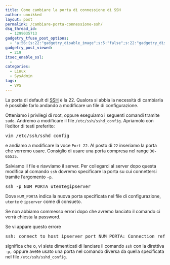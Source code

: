 ```yaml
---
title: Come cambiare la porta di connessione di SSH
author: unnikked
layout: post
permalink: /cambiare-porta-connessione-ssh/
dsq_thread_id:
  - 1299035713
gadgetry_tfuse_post_options:
  - 'a:56:{s:22:"gadgetry_disable_image";s:5:"false";s:22:"gadgetry_disable_video";s:5:"false";s:26:"gadgetry_disable_post_meta";s:5:"false";s:23:"gadgetry_disable_author";s:5:"false";s:31:"gadgetry_disable_published_date";s:5:"false";s:24:"gadgetry_disable_coments";s:5:"false";s:28:"gadgetry_disable_author_info";s:5:"false";s:19:"gadgetry_page_title";s:13:"default_title";s:21:"gadgetry_custom_title";s:0:"";s:21:"gadgetry_single_image";s:35:"/wp-content/uploads/2013/05/ssh.png";s:30:"gadgetry_single_img_dimensions";a:2:{i:0;s:3:"586";i:1;s:3:"319";}s:28:"gadgetry_single_img_position";s:9:"alignleft";s:24:"gadgetry_thumbnail_image";s:35:"/wp-content/uploads/2013/05/ssh.png";s:27:"gadgetry_thumbnail_position";s:7:"noalign";s:19:"gadgetry_video_link";s:0:"";s:25:"gadgetry_video_dimensions";a:2:{i:0;s:3:"590";i:1;s:3:"191";}s:23:"gadgetry_video_position";s:10:"alignright";s:23:"gadgetry_header_element";s:7:"without";s:22:"gadgetry_select_slider";s:2:"-1";s:17:"gadgetry_page_map";s:0:"";s:25:"gadgetry_content_ads_post";s:4:"true";s:21:"gadgetry_top_ad_space";s:5:"false";s:21:"gadgetry_top_ad_image";s:0:"";s:19:"gadgetry_top_ad_url";s:0:"";s:23:"gadgetry_top_ad_adsense";s:0:"";s:28:"gadgetry_bfcontent_ads_space";s:5:"false";s:23:"gadgetry_bfcontent_type";s:5:"image";s:25:"gadgetry_bfcontent_number";s:3:"one";s:29:"gadgetry_bfcontent_ads_image1";s:0:"";s:27:"gadgetry_bfcontent_ads_url1";s:0:"";s:31:"gadgetry_bfcontent_ads_adsense1";s:0:"";s:29:"gadgetry_bfcontent_ads_image2";s:0:"";s:27:"gadgetry_bfcontent_ads_url2";s:0:"";s:31:"gadgetry_bfcontent_ads_adsense2";s:0:"";s:29:"gadgetry_bfcontent_ads_image3";s:0:"";s:27:"gadgetry_bfcontent_ads_url3";s:0:"";s:31:"gadgetry_bfcontent_ads_adsense3";s:0:"";s:29:"gadgetry_bfcontent_ads_image4";s:0:"";s:27:"gadgetry_bfcontent_ads_url4";s:0:"";s:31:"gadgetry_bfcontent_ads_adsense4";s:0:"";s:29:"gadgetry_bfcontent_ads_image5";s:0:"";s:27:"gadgetry_bfcontent_ads_url5";s:0:"";s:31:"gadgetry_bfcontent_ads_adsense5";s:0:"";s:29:"gadgetry_bfcontent_ads_image6";s:0:"";s:27:"gadgetry_bfcontent_ads_url6";s:0:"";s:31:"gadgetry_bfcontent_ads_adsense6";s:0:"";s:29:"gadgetry_bfcontent_ads_image7";s:0:"";s:27:"gadgetry_bfcontent_ads_url7";s:0:"";s:31:"gadgetry_bfcontent_ads_adsense7";s:0:"";s:19:"gadgetry_hook_space";s:5:"false";s:19:"gadgetry_hook_image";s:0:"";s:17:"gadgetry_hook_url";s:0:"";s:21:"gadgetry_hook_adsense";s:0:"";s:25:"gadgetry_content_subtitle";s:59:"Non sempre le porte di default ci fanno lavorare al meglio.";s:20:"gadgetry_content_top";s:0:"";s:23:"gadgetry_content_bottom";s:0:"";}'
gadgetry_post_viewed:
  - 219
itsec_enable_ssl:
  - 
categories:
  - Linux
  - SysAdmin
tags:
  - VPS
---
```

<div align="center">
  <!-- unnikked - responsive - header --><ins class="adsbygoogle" style="display:block" data-ad-client="ca-pub-3846608868139288" data-ad-slot="2778724254" data-ad-format="auto"></ins>
</div>

  


La porta di default di [SSH][1] è la 22. Qualora si abbia la necessità di cambiarla è possibile farlo andando a modificare un file di configurazione.

Otteniamo i privilegi di root, oppure eseguiamo i seguenti comandi tramite `sudo`. Andremo a modificare il file `/etc/ssh/sshd_config`. Apriamolo con l&#8217;editor di testi preferito:

<pre class="lang:sh decode:true">vim /etc/ssh/sshd_config</pre>

e andiamo a modificare la voce `Port 22`. Al posto di `22` inseriamo la porta che vorremo usare. Consiglio di usare una porta compresa nel range `30-65535`.

Salviamo il file e riavviamo il server. Per collegarci al server dopo questa modifica al comando `ssh` dovremo specificare la porta su cui connettersi tramite l&#8217;argomento `-p`.

<pre class="lang:default decode:true">ssh -p NUM_PORTA utente@ipserver</pre>

Dove `NUM_PORTA` indica la nuova porta specificata nel file di configurazione, `utente` e `ipserver` come di consueto.

Se non abbiamo commesso errori dopo che avremo lanciato il comando ci verrà chiesta la password.

Se vi appare questo errore

<pre class="lang:default decode:true">ssh: connect to host ipserver port NUM_PORTA: Connection refused</pre>

significa che o, vi siete dimenticati di lanciare il comando `ssh` con la direttiva `-p,` oppure avete usato una porta nel comando diversa da quella specificata nel file `/etc/ssh/sshd_config`.

  


<div align="center">
  <!-- unnikked - responsive - footer --><ins class="adsbygoogle" style="display:block" data-ad-client="ca-pub-3846608868139288" data-ad-slot="4255457452" data-ad-format="auto"></ins>
</div>

 [1]: # "In informatica e telecomunicazioni SSH (Secure SHell, shell sicura) è un protocollo di rete che permette di stabilire una sessione remota cifrata tramite interfaccia a riga di comando con un altro host di una rete informatica. È il protocollo che ha sostituito l'analogo ma insicuro Telnet."